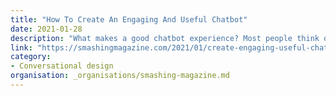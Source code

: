 ```yaml
---
title: "How To Create An Engaging And Useful Chatbot"
date: 2021-01-28
description: "What makes a good chatbot experience? Most people think of witty responses and machine learning, but the basis of a chatbot UX is actually rooted in content strategy. Learn how to develop a chatbot that sounds human and engages people."
link: "https://smashingmagazine.com/2021/01/create-engaging-useful-chatbot/"
category:
- Conversational design
organisation: _organisations/smashing-magazine.md
---
```

